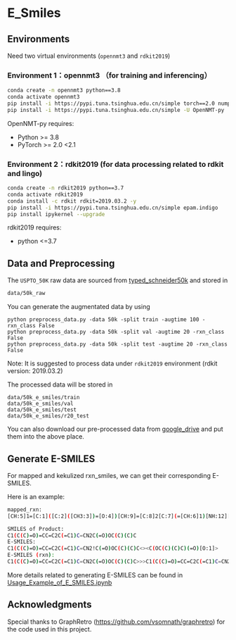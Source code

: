 # E_Smiles

## Environments

Need two virtual environments (```opennmt3``` and ```rdkit2019```)

### Environment 1：opennmt3 （for training and inferencing）

```bash
conda create -n opennmt3 python==3.8
conda activate opennmt3
pip install -i https://pypi.tuna.tsinghua.edu.cn/simple torch==2.0 numpy transformers pandas tqdm
pip install -i https://pypi.tuna.tsinghua.edu.cn/simple -U OpenNMT-py
```

OpenNMT-py requires:

- Python >= 3.8
- PyTorch >= 2.0 <2.1

### Environment 2：rdkit2019 (for data processing related to rdkit and lingo)

```bash
conda create -n rdkit2019 python==3.7
conda activate rdkit2019
conda install -c rdkit rdkit=2019.03.2 -y
pip install -i https://pypi.tuna.tsinghua.edu.cn/simple epam.indigo
pip install ipykernel --upgrade
```

rdkit2019 requires:

- python <=3.7


## Data and Preprocessing

The ```USPTO_50K``` raw data are sourced from [typed_schneider50k](https://github.com/Hanjun-Dai/GLN) and stored in

```bash
data/50k_raw
```

You can generate the augmentated data by using 
```
python preprocess_data.py -data 50k -split train -augtime 100 -rxn_class False
python preprocess_data.py -data 50k -split val -augtime 20 -rxn_class False
python preprocess_data.py -data 50k -split test -augtime 20 -rxn_class False
```
Note: It is suggested to process data under ```rdkit2019``` environment (rdkit version: 2019.03.2)

The processed data will be stored in 
```
data/50k_e_smiles/train
data/50k_e_smiles/val
data/50k_e_smiles/test
data/50k_e_smiles/r20_test
```
You can also download our pre-processed data from [google_drive](https://www.baidu.com) and put them into the above place.

## Generate E-SMILES

For mapped and kekulized rxn_smiles, we can get their corresponding E-SMILES.

Here is an example:

```bash
mapped_rxn: 
[CH:5]1=[C:1]([C:2]([CH3:3])=[O:4])[CH:9]=[C:8]2[C:7](=[CH:6]1)[NH:12][CH:11]=[CH:10]2.[O:20]([C:21]([O:22][C:23]([CH3:24])([CH3:26])[CH3:25])=[O:27])[C:13](=[O:14])[O:15][C:16]([CH3:17])([CH3:18])[CH3:19]>>[C:1]1([C:2]([CH3:3])=[O:4])=[CH:5][CH:6]=[C:7]2[C:8](=[CH:9]1)[CH:10]=[CH:11][N:12]2[C:13](=[O:14])[O:15][C:16]([CH3:17])([CH3:18])[CH3:19]
```

```bash
SMILES of Product: 
C1(C(C)=O)=CC=C2C(=C1)C=CN2C(=O)OC(C)(C)C
E-SMILES: 
C1(C(C)=O)=CC=C2C(=C1)C=CN2!C(=O)OC(C)(C)C<><C(OC(C)(C)C)(=O)[O:1]>
E-SMILES (rxn): 
C1(C(C)=O)=CC=C2C(=C1)C=CN2C(=O)OC(C)(C)C>>>C1(C(C)=O)=CC=C2C(=C1)C=CN2!C(=O)OC(C)(C)C<><C(OC(C)(C)C)(=O)[O:1]>
```

More details related to generating E-SMILES can be found in [Usage_Example_of_E_SMILES.ipynb](https://github.com/jiachengxiong/E_Smiles/blob/main/Usage_Example_of_E_SMILES.ipynb)

## Acknowledgments
Special thanks to GraphRetro (https://github.com/vsomnath/graphretro) for the code used in this project.
